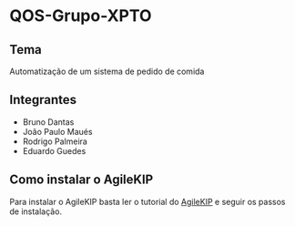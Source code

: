# QOS-Grupo-XPTO

## Tema
Automatização de um sistema de pedido de comida

## Integrantes
- Bruno Dantas
- João Paulo Maués
- Rodrigo Palmeira
- Eduardo Guedes

## Como instalar o AgileKIP
Para instalar o AgileKIP basta ler o tutorial do [AgileKIP](https://agilekip.github.io/pap-documentation/tutorials/installation) e seguir os passos de instalação.
